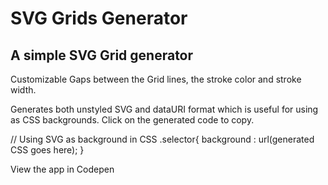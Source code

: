 # SVG Grids Generator

## A simple SVG Grid generator

Customizable Gaps between the Grid lines, the stroke color and stroke width.

Generates both unstyled SVG and dataURI format which is useful for using as CSS backgrounds.
Click on the generated code to copy.

// Using SVG as background in CSS
.selector{
background : url(generated CSS goes here);
}


View the app in Codepen

